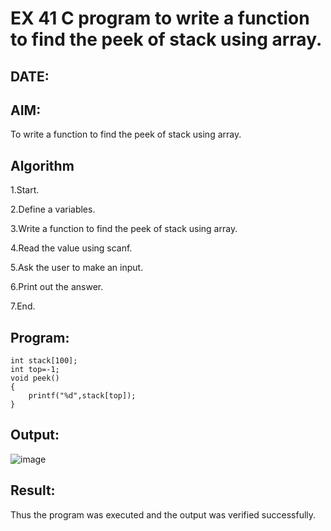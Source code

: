 # EX 41 C program to write a function to find the peek of stack using array.
## DATE:
## AIM:
To write a function to find the peek of stack using array.

## Algorithm
1.Start.

2.Define a variables.

3.Write a function to find the peek of stack using array.

4.Read the value using scanf.

5.Ask the user to make an input.

6.Print out the answer.

7.End.  

## Program:
```
int stack[100];
int top=-1;
void peek()
{
    printf("%d",stack[top]);
}
```

## Output:

![image](https://github.com/user-attachments/assets/7d3b2366-5f88-4c3f-9e9a-1123a615d002)


## Result:
Thus the program was executed and the output was verified successfully.
